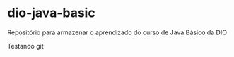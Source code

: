 # dio-java-basic
Repositório para armazenar o aprendizado do curso de Java Básico da DIO

Testando git
